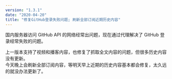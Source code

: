 ```yaml
---
version: "1.3.1"
date: "2020-04-20"
title: "修复GitHub登录失败问题; 刷新全部订阅近期历史内容"
---
```


国内服务器访问 GitHub API 的网络经常出问题，现在通过代理解决了 GitHub 登录经常失败的问题。

上一版本支持了视频和播客内容，也修复了抓取全文内容的问题，但很多历史内容没有更新。  
今天晚上会刷新全部订阅内容，等明天早上近期的历史内容基本都会修复，太久远的就没办法更新了。
